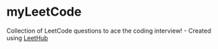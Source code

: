 # myLeetCode
Collection of LeetCode questions to ace the coding interview! - Created using [LeetHub](https://github.com/QasimWani/LeetHub)
